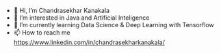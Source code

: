 - 👋 Hi, I’m Chandrasekhar Kanakala
- 👀 I’m interested in Java and Artificial Inteligence
- 🌱 I’m currently learning Data Science & Deep Learning with Tensorflow
- 📫 How to reach me https://www.linkedin.com/in/chandrasekharkanakala/

<!---
chandrasekhark/chandrasekhark is a ✨ special ✨ repository because its `README.md` (this file) appears on your GitHub profile.
You can click the Preview link to take a look at your changes.
--->

